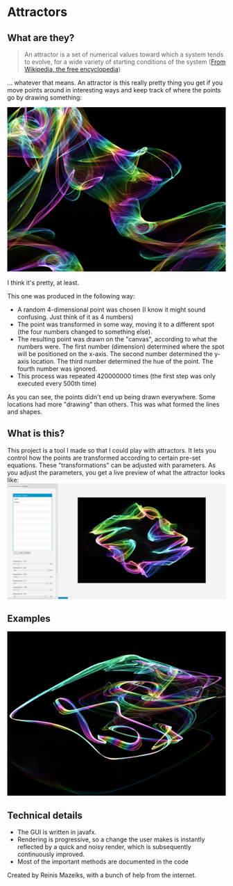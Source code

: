 # Attractors
## What are they?

> An attractor is a set of numerical values toward which a system tends to evolve, for a wide variety of starting conditions of the system ([From Wikipedia, the free encyclopedia](https://en.wikipedia.org/wiki/Attractor))

... whatever that means. An attractor is this really pretty thing you get if you move points around in interesting ways and keep track of where the points go by drawing something:

![sea attractor](readme-files/sea.png)

I think it's pretty, at least.

This one was produced in the following way:
- A random 4-dimensional point was chosen (I know it might sound confusing. Just think of it as 4 numbers)
- The point was transformed in some way, moving it to a different spot (the four numbers changed to something else).
- The resulting point was drawn on the "canvas", according to what the numbers were. The first number (dimension) determined where the spot will be positioned on the x-axis. The second number determined the y-axis location. The third number determined the hue of the point. The fourth number was ignored.
- This process was repeated 420000000 times (the first step was only executed every 500th time)

As you can see, the points didn't end up being drawn everywhere. Some locations had more "drawing" than others. This was what formed the lines and shapes.

## What is this?
This project is a tool I made so that I could play with attractors. It lets you control how the points are transformed according to certain pre-set equations. These "transformations" can be adjusted with parameters. As you adjust the parameters, you get a live preview of what the attractor looks like:
![screenshot](readme-files/Screenshot%209_30_2018%2012_52_49.png)



## Examples
![crazy strokes](readme-files/crazy.png)

## Technical details
- The GUI is written in javafx.
- Rendering is progressive, so a change the user makes is instantly reflected by a quick and noisy render, which is subsequently continuously improved.
- Most of the important methods are documented in the code

Created by Reinis Mazeiks, with a bunch of help from the internet. 